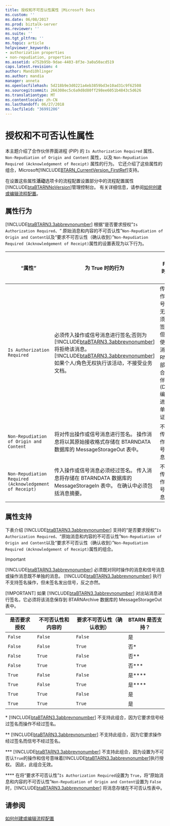 ```yaml
---
title: 授权和不可否认性属性 |Microsoft Docs
ms.custom: ''
ms.date: 06/08/2017
ms.prod: biztalk-server
ms.reviewer: ''
ms.suite: ''
ms.tgt_pltfrm: ''
ms.topic: article
helpviewer_keywords:
- authorization properties
- non-repudiation, properties
ms.assetid: e752b95b-9dae-4403-8f3e-3a0a50acd519
caps.latest.revision: 4
author: MandiOhlinger
ms.author: mandia
manager: anneta
ms.openlocfilehash: 5d218b9e3d0221a4eb3859bd3e10ad31c9f62508
ms.sourcegitcommit: 266308ec5c6a9d8d80ff298ee6051b4843c5d626
ms.translationtype: MT
ms.contentlocale: zh-CN
ms.lasthandoff: 06/27/2018
ms.locfileid: "36991206"
---
```

# <a name="authorization-and-non-repudiation-properties"></a>授权和不可否认性属性
本主题介绍了合作伙伴界面进程 (PIP) 的 `Is Authorization Required` 属性、`Non-Repudiation of Origin and Content` 属性，以及 `Non-Repudiation Required (Acknowledgement of Receipt)` 属性的行为。 它还介绍了这些属性的组合，Microsoft[!INCLUDE[BTARN_CurrentVersion_FirstRef](../../includes/btarn-currentversion-firstref-md.md)]支持。  

 在设置这些属性**活动**选项卡的流程配置设置部分中的流程配置属性[!INCLUDE[btaBTARNNoVersion](../../includes/btabtarnnoversion-md.md)]管理控制台。 有关详细信息，请参阅[如何创建或编辑流程配置](../../adapters-and-accelerators/accelerator-rosettanet/how-to-create-or-edit-a-process-configuration.md)。  

## <a name="property-behavior"></a>属性行为  
 [!INCLUDE[btaBTARN3.3abbrevnonumber](../../includes/btabtarn3-3abbrevnonumber-md.md)] 根据“是否要求授权”`Is Authorization Required`、“	原始消息和内容的不可否认性”`Non-Repudiation of Origin and Content`以及“要求不可否认性（确认收到）”`Non-Repudiation Required (Acknowledgement of Receipt)`属性的设置表现为以下行为。  


|                        “属性”                         |                                                                                                                                                                             为 True 时的行为                                                                                                                                                                             |                                                                               为 False 时的行为                                                                               |
|---------------------------------------------------------|----------------------------------------------------------------------------------------------------------------------------------------------------------------------------------------------------------------------------------------------------------------------------------------------------------------------------------------------------------------------------|---------------------------------------------------------------------------------------------------------------------------------------------------------------------------------|
|               `Is Authorization Required`               | 必须传入操作或信号消息进行签名;否则为[!INCLUDE[btaBTARN3.3abbrevnonumber](../../includes/btabtarn3-3abbrevnonumber-md.md)]将拒绝该消息。 [!INCLUDE[btaBTARN3.3abbrevnonumber](../../includes/btabtarn3-3abbrevnonumber-md.md)] 如果个人/角色无权执行该活动，不接受业务文档。 | 传入操作或信号消息无需必须经过签名。 但仍将使用该消息的 RNIF 头部分的合作伙伴邓氏 (DUNS) 编码来进行简单的验证。 |
|         `Non-Repudiation of Origin and Content`         |                                                                                                将对传出操作或信号消息进行签名。 操作消息将以其原始接收格式存储在 BTARNDATA 数据库的 MessageStorageOut 表中。                                                                                                 |                                                             不存储传出操作或信号消息。                                                              |
| `Non-Repudiation Required (Acknowledgement of Receipt)` |                                                                                 传入操作或信号消息必须经过签名。 传入消息将存储在 BTARNDATA 数据库的 MessageStorageIn 表中。 在确认中必须包括消息摘要。                                                                                  |                                                             不存储传入操作或信号消息。                                                              |

## <a name="property-support"></a>属性支持  
 下表介绍 [!INCLUDE[btaBTARN3.3abbrevnonumber](../../includes/btabtarn3-3abbrevnonumber-md.md)] 支持的“是否要求授权”`Is Authorization Required`、“原始消息和内容的不可否认性”`Non-Repudiation of Origin and Content`以及“要求不可否认性（确认收到）”`Non-Repudiation Required (Acknowledgement of Receipt)`属性的组合。  

> [!IMPORTANT]
>  [!INCLUDE[btaBTARN3.3abbrevnonumber](../../includes/btabtarn3-3abbrevnonumber-md.md)] 必须既对同时操作的消息和信号消息或操作消息既不单独的消息。 [!INCLUDE[btaBTARN3.3abbrevnonumber](../../includes/btabtarn3-3abbrevnonumber-md.md)] 执行不支持签名操作，但未签名发出信号，反之亦然。  
> 
> [!IMPORTANT]
>  如果 [!INCLUDE[btaBTARN3.3abbrevnonumber](../../includes/btabtarn3-3abbrevnonumber-md.md)] 对出站消息进行签名，它必须将该消息保存到 BTARNArchive 数据库的 MessageStorageOut 表中。  

|是否要求授权|不可否认性和内容的|要求不可否认性（确认收到）|BTARN 是否支持？|  
|-------------------------------|--------------------------------------------|--------------------------------------------------------------|-------------------------|  
|`False`|`False`|`False`|是|  
|`False`|`False`|`True`|否*|  
|`False`|`True`|`False`|否**|  
|`False`|`True`|`True`|否***|  
|`True`|`False`|`False`|是****|  
|`True`|`False`|`True`|是****|  
|`True`|`True`|`False`|是|  
|`True`|`True`|`True`|是|  

 \* [!INCLUDE[btaBTARN3.3abbrevnonumber](../../includes/btabtarn3-3abbrevnonumber-md.md)] 不支持此组合，因为它要求信号经过签名而操作不经过签名。  

 ** [!INCLUDE[btaBTARN3.3abbrevnonumber](../../includes/btabtarn3-3abbrevnonumber-md.md)] 不支持此组合，因为它要求操作经过签名而信号不经过签名。  

 *** [!INCLUDE[btaBTARN3.3abbrevnonumber](../../includes/btabtarn3-3abbrevnonumber-md.md)] 不支持此组合，因为设置为不可否认`True`的操作和信号意味着[!INCLUDE[btaBTARN3.3abbrevnonumber](../../includes/btabtarn3-3abbrevnonumber-md.md)]执行授权。 因此，此组合无效。  

 **** 在将“要求不可否认性”`Is Authorization Required`设置为 `True`，将“原始消息和内容的不可否认性”`Non-Repudiation of Origin and Content`设置为 `False` 时，[!INCLUDE[btaBTARN3.3abbrevnonumber](../../includes/btabtarn3-3abbrevnonumber-md.md)] 将消息存储在不可否认性表中。  

## <a name="see-also"></a>请参阅  
 [如何创建或编辑流程配置](../../adapters-and-accelerators/accelerator-rosettanet/how-to-create-or-edit-a-process-configuration.md)